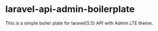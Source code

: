 # laravel-api-admin-boilerplate
This is a simple boiler plate for laravel(5.5) API with Admin LTE theme.
